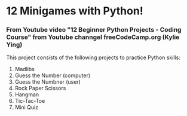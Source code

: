 # **12 Minigames with Python!** 

### From Youtube video "12 Beginner Python Projects - Coding Course" from Youtube channgel freeCodeCamp.org (Kylie Ying)

This project consists of the following projects to practice Python skills: 

1) Madlibs
2) Guess the Number (computer) 
3) Guess the Numbner (user)
4) Rock Paper Scissors 
5) Hangman
6) Tic-Tac-Toe
7) Mini Quiz
